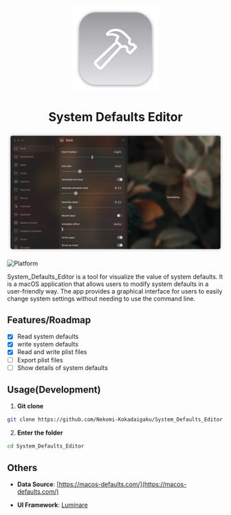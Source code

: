 <div align="center">
    <img src="System_Defaults_Editor/System_Defaults_Editor/Application/Assets.xcassets/AppIcon.appiconset/mac1024.png" width=200 height=200>
    <h1>System Defaults Editor</h1>
</div>

<div align="center">
    <img src="System_Defaults_Editor/System_Defaults_Editor/Application/Assets.xcassets/screenshot.imageset/screenshot.png">
</div>

![Platform](https://img.shields.io/badge/platform-macOS-blue?style=flat-square)

System_Defaults_Editor is a tool for visualize the value of system defaults. It is a macOS application that allows users to modify system defaults in a user-friendly way. The app provides a graphical interface for users to easily change system settings without needing to use the command line.

## Features/Roadmap

- [x] Read system defaults
- [x] write system defaults
- [x] Read and write plist files
- [ ] Export plist files
- [ ] Show details of system defaults

## Usage(Development)

1. **Git clone**

```bash
git clone https://github.com/Nekomi-Kokadaigaku/System_Defaults_Editor.git
```

2. **Enter the folder**

```bash
cd System_Defaults_Editor
```

## Others

- **Data Source**: [https://macos-defaults.com/](https://macos-defaults.com/)

- **UI Framework**: [Luminare](https://github.com/MrKai77/Luminare/tree/loop-1.2.0)
